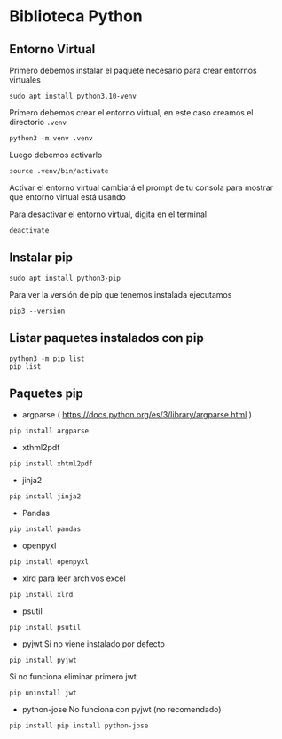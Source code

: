 # Biblioteca Python



## Entorno Virtual
Primero debemos instalar el paquete necesario para crear entornos virtuales
```
sudo apt install python3.10-venv
```

Primero debemos crear el entorno virtual, en este caso creamos el directorio ```.venv```
```
python3 -m venv .venv
```

Luego debemos activarlo
```
source .venv/bin/activate
```

Activar el entorno virtual cambiará el prompt de tu consola para mostrar que entorno virtual está usando

Para desactivar el entorno virtual, digita en el terminal
```
deactivate
```

## Instalar pip
```
sudo apt install python3-pip
```

Para ver la versión de pip que tenemos instalada ejecutamos
```
pip3 --version
```

## Listar paquetes instalados con pip
```
python3 -m pip list
pip list
```

## Paquetes pip
- argparse ( https://docs.python.org/es/3/library/argparse.html )
```
pip install argparse
```

- xthml2pdf
```
pip install xhtml2pdf
```

- jinja2
```
pip install jinja2
```

- Pandas
```
pip install pandas
```

- openpyxl

```
pip install openpyxl
```

- xlrd para leer archivos excel
```
pip install xlrd
```

- psutil
```
pip install psutil
```

- pyjwt
Si no viene instalado por defecto
```
pip install pyjwt

```
Si no funciona eliminar primero jwt
```
pip uninstall jwt

```

- python-jose
No funciona con pyjwt (no recomendado)
```
pip install pip install python-jose
```